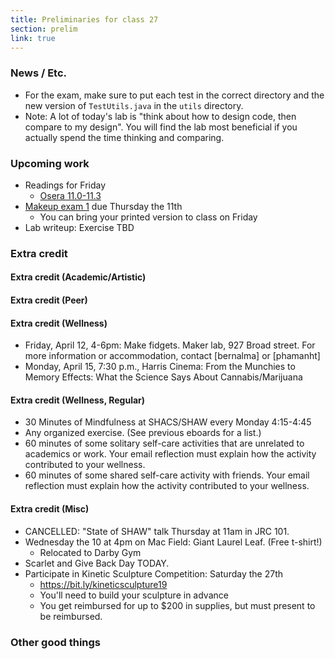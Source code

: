 ```yaml
---
title: Preliminaries for class 27
section: prelim
link: true
---
```

### News / Etc.

* For the exam, make sure to put each test in the correct directory and 
  the new version of `TestUtils.java` in the `utils` directory.
* Note: A lot of today's lab is "think about how to design code, then
  compare to my design".  You will find the lab most beneficial if you
  actually spend the time thinking and comparing.

### Upcoming work

* Readings for Friday
    * [Osera 11.0-11.3](https://www.cs.grinnell.edu/~rebelsky/Courses/CSC207/osera/chap11.pdf)
* [Makeup exam 1](../exams/makeup01) due Thursday the 11th
    * You can bring your printed version to class on Friday
* Lab writeup: Exercise TBD

### Extra credit

#### Extra credit (Academic/Artistic)

#### Extra credit (Peer)

#### Extra credit (Wellness)

* Friday, April 12, 4-6pm: Make fidgets.  Maker lab, 927 Broad street.
  For more information or accommodation, contact [bernalma] or
  [phamanht]
* Monday, April 15, 7:30 p.m., Harris Cinema: From the Munchies to
  Memory Effects: What the Science Says About Cannabis/Marijuana

#### Extra credit (Wellness, Regular)

* 30 Minutes of Mindfulness at SHACS/SHAW every Monday 4:15-4:45
* Any organized exercise.  (See previous eboards for a list.)
* 60 minutes of some solitary self-care activities that are unrelated to 
  academics or work.  Your email reflection must explain how
  the activity contributed to your wellness.
* 60 minutes of some shared self-care activity with friends.  Your email 
  reflection must explain how the activity contributed to your wellness.

#### Extra credit (Misc)

* CANCELLED: "State of SHAW" talk Thursday at 11am in JRC 101.
* Wednesday the 10 at 4pm on Mac Field: Giant Laurel Leaf.  (Free t-shirt!)
    * Relocated to Darby Gym
* Scarlet and Give Back Day TODAY.  
* Participate in Kinetic Sculpture Competition: Saturday the 27th
    * <https://bit.ly/kineticsculpture19>
    * You'll need to build your sculpture in advance
    * You get reimbursed for up to $200 in supplies, but must present
      to be reimbursed.

### Other good things

